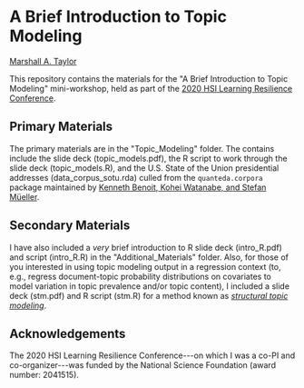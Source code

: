 # A Brief Introduction to Topic Modeling

[Marshall A. Taylor](https://www.marshalltaylor.net)

This repository contains the materials for the "A Brief Introduction to Topic Modeling" mini-workshop, held as part of the [2020 HSI Learning Resilience Conference](https://nmsu-engineering.zohobackstage.com/BuildingHSILearningResilienceintheFaceofCrisis).

## Primary Materials
The primary materials are in the "Topic_Modeling" folder. The contains include the slide deck (topic_models.pdf), the R script to work through the slide deck (topic_models.R), and the U.S. State of the Union presidential addresses (data_corpus_sotu.rda) culled from the `quanteda.corpora` package maintained by [Kenneth Benoit, Kohei Watanabe, and Stefan Müeller](https://github.com/quanteda/quanteda.corpora).

## Secondary Materials
I have also included a *very* brief introduction to R slide deck (intro_R.pdf) and script (intro_R.R) in the "Additional_Materials" folder. Also, for those of you interested in using topic modeling output in a regression context (to, e.g., regress document-topic probability distributions on covariates to model variation in topic prevalence and/or topic content), I included a slide deck (stm.pdf) and R script (stm.R) for a method known as [*structural topic modeling*](https://www.structuraltopicmodel.com/).

## Acknowledgements
The 2020 HSI Learning Resilience Conference---on which I was a co-PI and co-organizer---was funded by the National Science Foundation (award number: 2041515).
